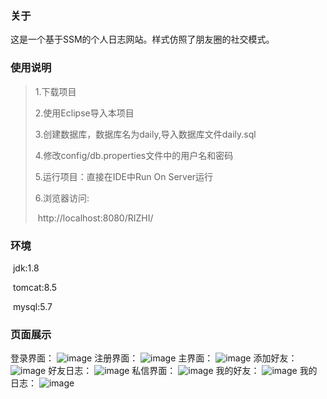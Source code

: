 ### 关于

这是一个基于SSM的个人日志网站。样式仿照了朋友圈的社交模式。

### 使用说明

> 1.下载项目
>
> 2.使用Eclipse导入本项目
>
> 3.创建数据库，数据库名为daily,导入数据库文件daily.sql
>
> 4.修改config/db.properties文件中的用户名和密码
>
> 5.运行项目：直接在IDE中Run On Server运行
>
> 6.浏览器访问:
>
> ​		http://localhost:8080/RIZHI/

### 环境

​		jdk:1.8

​		tomcat:8.5

​		mysql:5.7

### 页面展示

登录界面：
![image](http://github.com/PBlithe/PersonLog/raw/master/img/login.jpg)
注册界面：
![image](http://github.com/PBlithe/PersonLog/raw/master/img/register.jpg)
主界面：
![image](http://github.com/PBlithe/PersonLog/raw/master/img/home.jpg)
添加好友：
![image](http://github.com/PBlithe/PersonLog/raw/master/img/addfriend.jpg)
好友日志：
![image](http://github.com/PBlithe/PersonLog/raw/master/img/friendjournal.jpg)
私信界面：
![image](http://github.com/PBlithe/PersonLog/raw/master/img/letter.jpg)
我的好友：
![image](http://github.com/PBlithe/PersonLog/raw/master/img/myfriends.jpg)
我的日志：
![image](http://github.com/PBlithe/PersonLog/raw/master/img/myjournal.jpg)
